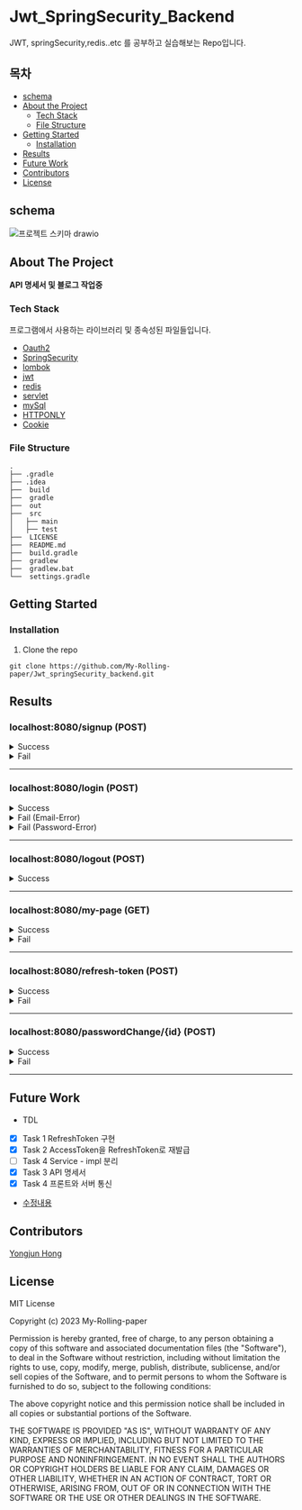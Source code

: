 

# Jwt_SpringSecurity_Backend
JWT, springSecurity,redis..etc 를 공부하고 실습해보는 Repo입니다.


<!-- TABLE OF CONTENTS -->
## 목차

* [schema](#schema)
* [About the Project](#about-the-project)
  * [Tech Stack](#tech-stack)
  * [File Structure](#file-structure)
* [Getting Started](#getting-started)
  * [Installation](#installation)
* [Results](#results)
* [Future Work](#future-work)
* [Contributors](#contributors)
* [License](#license)


<!-- Description -->
## schema
![프로젝트 스키마 drawio](https://github.com/My-Rolling-paper/Jwt_springSecurity_backend/assets/104314593/26d7df14-7aca-458d-8eb4-2db6f8d5ae98)


<!-- ABOUT THE PROJECT -->
## About The Project
**API 명세서 및 블로그 작업중**

### Tech Stack
프로그램에서 사용하는 라이브러리 및 종속성된 파일들입니다. 
* [Oauth2](https://oauth.net/2/)
* [SpringSecurity](https://docs.spring.io/spring-security/reference/index.html)
* [lombok](https://projectlombok.org/setup/)
* [jwt](https://jwt.io/)
* [redis](https://redis.io/) 
* [servlet](https://www.ros.org/) 
* [mySql](https://www.mysql.com/)
* [HTTPONLY](https://developer.mozilla.org/ko/docs/Web/HTTP/Cookies)
* [Cookie](https://docs.spring.io/spring-boot/docs/current/reference/htmlsingle/#boot-features-web-cookies)

### File Structure
    .
    ├── .gradle                
    ├── .idea                  
    ├──  build
    ├──  gradle    
    ├──  out                   
    ├──  src                   
    │   ├── main                
    │   ├── test   
    ├──  LICENSE  
    ├──  README.md             
    ├──  build.gradle           
    ├──  gradlew               
    ├──  gradlew.bat         
    └──  settings.gradle     
    

<!-- GETTING STARTED -->
## Getting Started

### Installation
1. Clone the repo
```
git clone https://github.com/My-Rolling-paper/Jwt_springSecurity_backend.git
```

<!-- RESULTS -->
## Results

### localhost:8080/signup (POST)

<details>
    <summary> Success </summary>
 
**RequestBody**
```
{
    "email":"kevin0928@naver.com",
    "name" : "kevin",
    "password" : "1234"
}
```
**ResponseBody**
```
{
    "code": 200,
    "message": "회원 가입 성공",
    "data": {
        "id": 3,
        "name": "kevin",
        "email": "kevin0928@naver.com",
        "roles": [
            "ROLE_USER"
        ],
        "enabled": true,
        "password": "$2a$10$HRHe9./bnjCH6Aby3o/.MOEcOJnC7BDjsmPbyJ4yE9TIl5B5jzDBy",
        "username": "kevin0928@naver.com",
        "authorities": [
            {
                "authority": "ROLE_USER"
            }
        ],
        "accountNonLocked": true,
        "credentialsNonExpired": true,
        "accountNonExpired": true
    }
}
```
</details>


<details>
    <summary> Fail </summary>
 
**RequestBody**
```
{
    "email":"kevin0928@naver.com", -> 중복된 이메일 
    "name" : "kevin",
    "password" : "1234"
}
```
**ResponseBody**
```
{
    "code": 409,
    "message": "이미 사용 중인 이메일입니다.",
    "data": null
}
```
</details>


---
### localhost:8080/login (POST)

<details>
    <summary> Success </summary>
 
**RequestBody**
```
{
    "email":"kevin0928@naver.com",
    "password" : "1234"
}
```

**ResponseBody**
### header
 ```
refreshToken=eyJhbGciOiJIUzI1NiJ9.eyJzdWIiOiJrZXZpbjA5MjhAbmF2ZXIuY29tIiwicm9sZXMiOlsiUk9MRV9VU0VSIl0sIkFVVEhPUklUSUVTX0tFWSI6WyJST0xFX1VTRVIiXSwiaWF0IjoxNjg2MjMwMDU3LCJleHAiOjE2ODY0NDYwNTd9.ZceFy6-XgStt5B8xI1Gz258KTAaSOrNyqFrtDtjEVD0;
 Path=/; Max-Age=3600000; Expires=Thu, 20 Jul 2023 05:14:19 GMT; Secure; HttpOnly; SameSite=None
 ```
 ### body
```
{
    "code": 200,
    "message": "로그인 성공",
    "token": null,
    "expireTimeMs": null
}
```
</details>


<details>
    <summary> Fail (Email-Error) </summary>
 
**RequestBody**
```
{
    "email":"kevin0928@nver.com", -> 틀린 이메일
    "password" : "1234"
}
```
**ResponseBody**
```
{
    "code": 401,
    "message": "이메일을 잘못 입력하셨습니다.",
    "token": null,
    "expireTimeMs": null
}
```
</details>

<details>
    <summary> Fail (Password-Error) </summary>
 
**RequestBody**
```
{
    "email":"kevin0928@nver.com", 
    "password" : "1234" -> 틀린 비밀번호 
}
```
**ResponseBody**
```
{
    "code": 403,
    "message": "비밀번호를 잘못 입력하셨습니다.",
    "token": null,
    "expireTimeMs": null
}
```
</details>

---
### localhost:8080/logout (POST)

<details>
    <summary> Success </summary>

### member has a refresh token!

**ResponseBody**

### body
```
{
    "code": 200,
    "message": "로그아웃 성공"
}
```
</details>



---
### localhost:8080/my-page (GET)

<details>
    <summary> Success </summary>
 
### Authentication HttpServletRequest

**ResponseBody**
```
{
    "code": 200,
    "message": "회원 인증 성공",
    "token": null,
    "name": "kevin",
    "email": "kevin0928@naver.com"
}
```
</details>

<details>
    <summary> Fail </summary>
 
### Non-authentication HttpServletRequest

**ResponseBody**
```
{
    "code": 401,
    "message": "회원 인증 실패",
    "token": null,
    "name": null,
    "email": null
}
```
</details>

---
### localhost:8080/refresh-token (POST)

<details>
    <summary> Success </summary>
 
### member has a refresh token

**ResponseBody**
```
{
    "code": 200,
    "message": "토큰 재발급 성공",
    "token": null,
    "expireTimeMs": null
}
```
</details>

<details>
    <summary> Fail </summary>
 
### Member does not have a refresh token

**ResponseBody**
```
{
    "code": 400,
    "message": "토큰 재발급 실패",
    "token": null,
    "expireTimeMs": null
}
```
</details>

---
### localhost:8080/passwordChange/{id} (POST)

<details>
    <summary> Success </summary>

**RequestBody**
```
{
    "currentPassword" : "124",
    "newPassword" : "1234"
}
```
**ResponseBody**
```
{
    "code": 200,
    "message": "비밀번호 변경 완료",
    "data": "124"
}
```
</details>

<details>
    <summary> Fail </summary>


### Wrong Password

**RequestBody**
```
{
    "currentPassword" : "123", -> 틀린 비밀번호
    "newPassword" : "1234"
}
```
**ResponseBody**
```
{
    "code": 600,
    "message": "비밀번호를 잘못 입력하셨습니다.",
    "data": null
}
```

### Enter the same password twice

**RequestBody**
```
{
    "email":"kevin0928@nver.com", -> 틀린 이메일
    "password" : "1234"
}
```
**ResponseBody**
```
{
    "currentPassword" : "1234", // 똑같은 비밀번호
    "newPassword" : "1234"
}
```
</details>

---


<!-- FUTURE WORK -->
## Future Work
* TDL
- [x] Task 1 RefreshToken 구현
- [x] Task 2 AccessToken을 RefreshToken로 재발급
- [ ] Task 4 Service - impl 분리
- [x] Task 3 API 명세서
- [x] Task 4 프론트와 서버 통신

* [수정내용](https://shining-fish-553.notion.site/Checklist-to-finish-off-5b5197d4b9e140058c6e4b84df71af78)


<!-- CONTRIBUTORS -->
## Contributors
[Yongjun Hong](https://github.com/yongjun-hong)




<!-- LICENSE -->
## License
MIT License

Copyright (c) 2023 My-Rolling-paper

Permission is hereby granted, free of charge, to any person obtaining a copy
of this software and associated documentation files (the "Software"), to deal
in the Software without restriction, including without limitation the rights
to use, copy, modify, merge, publish, distribute, sublicense, and/or sell
copies of the Software, and to permit persons to whom the Software is
furnished to do so, subject to the following conditions:

The above copyright notice and this permission notice shall be included in all
copies or substantial portions of the Software.

THE SOFTWARE IS PROVIDED "AS IS", WITHOUT WARRANTY OF ANY KIND, EXPRESS OR
IMPLIED, INCLUDING BUT NOT LIMITED TO THE WARRANTIES OF MERCHANTABILITY,
FITNESS FOR A PARTICULAR PURPOSE AND NONINFRINGEMENT. IN NO EVENT SHALL THE
AUTHORS OR COPYRIGHT HOLDERS BE LIABLE FOR ANY CLAIM, DAMAGES OR OTHER
LIABILITY, WHETHER IN AN ACTION OF CONTRACT, TORT OR OTHERWISE, ARISING FROM,
OUT OF OR IN CONNECTION WITH THE SOFTWARE OR THE USE OR OTHER DEALINGS IN THE
SOFTWARE.
